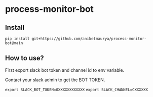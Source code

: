 # process-monitor-bot


## Install
```pip install git+https://github.com/aniketmaurya/process-monitor-bot@main```

## How to use?
First export slack bot token and channel id to env variable.

Contact your slack admin to get the BOT TOKEN.

`export SLACK_BOT_TOKEN=0XXXXXXXXXXXX`
`export SLACK_CHANNEL=CXXXXXX`
